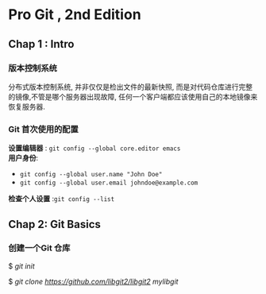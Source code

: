 # Pro Git , 2nd Edition

## Chap 1 : Intro

### 版本控制系统
分布式版本控制系统, 并非仅仅是检出文件的最新快照, 而是对代码仓库进行完整的镜像,不管是哪个服务器出现故障, 任何一个客户端都应该使用自己的本地镜像来恢复服务器.

### Git 首次使用的配置

**设置编辑器** : `git config --global core.editor emacs`<br>
**用户身份**: 
* `git config --global user.name "John Doe"`
* `git config --global user.email johndoe@example.com`

**检查个人设置** :`git config --list ` <br>

## Chap 2: Git Basics

### 创建一个Git 仓库
$ _git init_ 

$ _git clone https://github.com/libgit2/libgit2 mylibgit_ 

